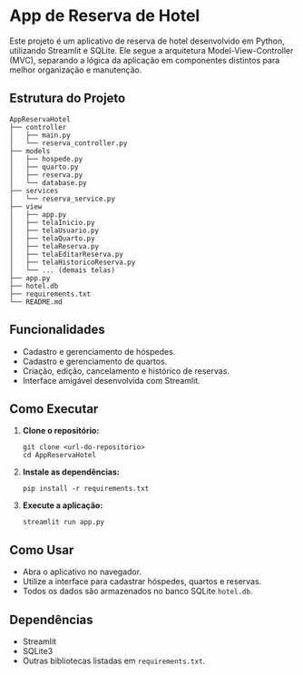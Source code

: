 # App de Reserva de Hotel

Este projeto é um aplicativo de reserva de hotel desenvolvido em Python, utilizando Streamlit e SQLite. Ele segue a arquitetura Model-View-Controller (MVC), separando a lógica da aplicação em componentes distintos para melhor organização e manutenção.

## Estrutura do Projeto

```
AppReservaHotel
├── controller
│   ├── main.py
│   └── reserva_controller.py
├── models
│   ├── hospede.py
│   ├── quarto.py
│   ├── reserva.py
│   └── database.py
├── services
│   └── reserva_service.py
├── view
│   ├── app.py
│   ├── telaInicio.py
│   ├── telaUsuario.py
│   ├── telaQuarto.py
│   ├── telaReserva.py
│   ├── telaEditarReserva.py
│   ├── telaHistoricoReserva.py
│   └── ... (demais telas)
├── app.py
├── hotel.db
├── requirements.txt
└── README.md
```

## Funcionalidades

- Cadastro e gerenciamento de hóspedes.
- Cadastro e gerenciamento de quartos.
- Criação, edição, cancelamento e histórico de reservas.
- Interface amigável desenvolvida com Streamlit.

## Como Executar

1. **Clone o repositório:**
   ```
   git clone <url-do-repositorio>
   cd AppReservaHotel
   ```

2. **Instale as dependências:**
   ```
   pip install -r requirements.txt
   ```

3. **Execute a aplicação:**
   ```
   streamlit run app.py
   ```

## Como Usar

- Abra o aplicativo no navegador.
- Utilize a interface para cadastrar hóspedes, quartos e reservas.
- Todos os dados são armazenados no banco SQLite `hotel.db`.

## Dependências

- Streamlit
- SQLite3
- Outras bibliotecas listadas em `requirements.txt`.
